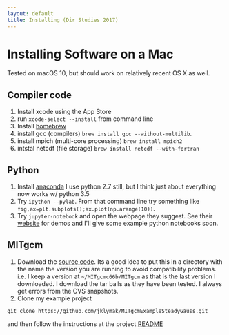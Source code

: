 ```yaml
---
layout: default
title: Installing (Dir Studies 2017)
---
```

# Installing Software on a Mac

Tested on macOS 10, but should work on relatively recent OS X as well.

## Compiler code
   1. Install xcode using the App Store
   1. run `xcode-select --install` from command line
   1. Install [homebrew](http://brew.sh)
   3. install gcc (compilers) `brew install gcc --without-multilib`.
   4. install mpich (multi-core processing) `brew install mpich2`
   5. intstal netcdf (file storage) `brew install netcdf --with-fortran`

## Python

   1. Install [anaconda](https://www.continuum.io/downloads)  I use python 2.7 still, but I think just about everything now works w/ python 3.5
   2. Try `ipython --pylab`.  From that command line try something like `fig,ax=plt.subplots();ax.plot(np.arange(10))`.
   3. Try `jupyter-notebook` and open the webpage they suggest.  See their [website](http://jupyter.org) for demos and I'll give some example python notebooks soon.

## MITgcm

   1. Download the [source code](http://mitgcm.org/public/source_code.html).  Its a good idea to put this in a directory with the name the version you are running to avoid compatibility problems.  i.e. I keep a version at `~/MITgcmc66b/MITgcm` as that is the last version I downloaded.  I download the tar balls as they have been tested.  I always get errors from the CVS snapshots.
   2. Clone my example project
   ```
   git clone https://github.com/jklymak/MITgcmExampleSteadyGauss.git
   ```
  and then follow the instructions at the project [README](https://github.com/jklymak/MITgcmExampleSteadyGauss/blob/master/README.md)
